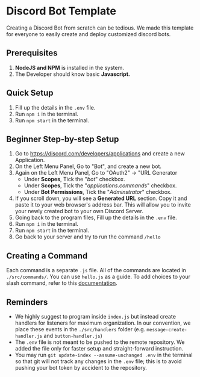 # Discord Bot Template
Creating a Discord Bot from scratch can be tedious. We made this template for everyone to easily create and deploy customized discord bots.

## Prerequisites
1. **NodeJS and NPM** is installed in the system.
2. The Developer should know basic **Javascript.**

## Quick Setup
1. Fill up the details in the `.env` file.
2. Run `npm i` in the terminal.
3. Run `npm start` in the terminal.

## Beginner Step-by-step Setup
1. Go to https://discord.com/developers/applications and create a new Application.
2. On the Left Menu Panel, Go to "Bot", and create a new bot.
3. Again on the Left Menu Panel, Go to "OAuth2" → "URL Generator
   - Under **Scopes**, Tick the "*bot*" checkbox.
   - Under **Scopes**, Tick the "*applications.commands*" checkbox.
   - Under **Bot Permissions**, Tick the "*Adminstrator*" checkbox.
4. If you scroll down, you will see a **Generated URL** section. Copy it and paste it to your web browser's address bar. This will allow you to invite your newly created bot to your own Discord Server.
5. Going back to the program files, Fill up the details in the `.env` file.
6. Run `npm i` in the terminal.
7. Run `npm start` in the terminal.
8. Go back to your server and try to run the command `/hello`

## Creating a Command
Each command is a separate `.js` file. All of the commands are located in `./src/commands/`. You can use `hello.js` as a guide. To add choices to your slash command, refer to this [documentation](https://discordjs.guide/interactions/slash-commands.html#choices).

## Reminders
- We highly suggest to program inside `index.js` but instead create handlers for listeners for maximum organization. In our convention, we place these events in the `./src/handlers` folder (e.g. `message-create-handler.js` and `button-handler.js`)
- The `.env` file is not meant to be pushed to the remote repository. We added the file only for faster setup and straight-forward instruction.
- You may run `git update-index --assume-unchanged .env` in the terminal so that git will not track any changes in the `.env` file; this is to avoid pushing your bot token by accident to the repository.